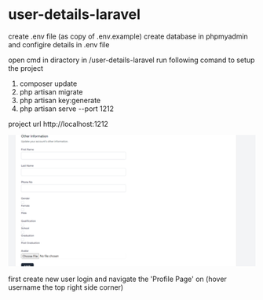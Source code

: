 # user-details-laravel
create .env file (as copy of .env.example)
create database in phpmyadmin and configire details in .env file

open cmd in diractory in /user-details-laravel
run following comand to setup the project
1. composer update
2. php artisan migrate
3. php artisan key:generate
4. php artisan serve --port 1212

project url http://localhost:1212

![Some Additional User Info Fields](https://raw.githubusercontent.com/kumarn94/user-details-laravel/main/screenshots/Screenshot%202024-04-02%20224901.png)

first create new user
login and navigate the 'Profile Page' on (hover username the top right side corner) 


 